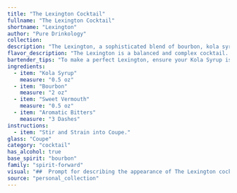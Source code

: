```yaml
---
title: "The Lexington Cocktail"
fullname: "The Lexington Cocktail"
shortname: "Lexington"
author: "Pure Drinkology"
collection:
description: "The Lexington, a sophisticated blend of bourbon, kola syrup, sweet vermouth, and bitters, belongs to the **Manhattan family**. This twist on the classic, born in the 1970s, embraces the boldness of bourbon with the sweetness of kola syrup, creating a unique and refreshing experience. "
flavor_description: "The Lexington is a balanced and complex cocktail. The sweetness of the kola syrup intertwines with the rich notes of bourbon, while the sweet vermouth adds a touch of complexity and the aromatic bitters contribute a subtle warmth and depth. The result is a smooth, slightly spicy, and undeniably delicious cocktail that's perfect for a sophisticated nightcap. "
bartender_tips: "To make a perfect Lexington, ensure your Kola Syrup is fresh and flavorful. Use a good quality Bourbon and a dry vermouth for balance. A dash of Angostura bitters adds complexity.  Chill your glass beforehand and use large ice cubes to maintain a cool temperature. Stir gently to blend the flavors and avoid dilution. Garnish with a lemon twist for a refreshing touch. "
ingredients:
  - item: "Kola Syrup"
    measure: "0.5 oz"
  - item: "Bourbon"
    measure: "2 oz"
  - item: "Sweet Vermouth"
    measure: "0.5 oz"
  - item: "Aromatic Bitters"
    measure: "3 Dashes"
instructions:
  - item: "Stir and Strain into Coupe."
glass: "Coupe"
category: "cocktail"
has_alcohol: true
base_spirit: "bourbon"
family: "spirit-forward"
visual: "##  Prompt for describing the appearance of The Lexington cocktail:Imagine a glass filled with a deep amber liquid, the color of a warm, sun-soaked meadow. Hints of reddish-brown peek through the edges, a testament to the sweetness of the Kola Syrup and the subtle warmth of the Bourbon.  A light mist of ice chills the surface, gently releasing its aroma of bitters and vermouth. The drink itself is undisturbed, except for a solitary ice cube, clear and pristine, that reflects the soft light in its depths. What words would you use to describe this cocktail's visual appeal? "
source: "personal_collection"
---
```


